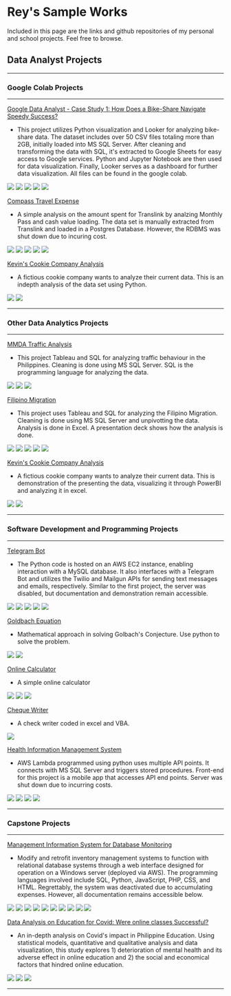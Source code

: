 # Rey's Sample Works

Included in this page are the links and github repositories of my personal and school projects.
Feel free to browse.

## Data Analyst Projects
---
### Google Colab Projects

***
[Google Data Analyst - Case Study 1: How Does a Bike-Share Navigate Speedy Success?](https://colab.research.google.com/drive/1SEMoFim_BMfPKq8fyGaW6xgIcSrSSUgb#scrollTo=DagP4WgtKWPE)

+ This project utilizes Python visualization and Looker for analyzing bike-share data. The dataset includes over 50 CSV files totaling more than 2GB,     initially loaded into MS SQL Server. After cleaning and transforming the data with SQL, it's extracted to Google Sheets for easy access to Google services. Python and Jupyter Notebook are then used for data visualization. Finally, Looker serves as a dashboard for further data visualization. All files can be found in the google colab.

<a><img src="https://img.shields.io/badge/MS%20SQL%20SERVER-FFDE59" /></a>
<a><img src="https://img.shields.io/badge/Python-545353" /></a>
<a><img src="https://img.shields.io/badge/SQL-D9AA1D" /></a>
<a><img src="https://img.shields.io/badge/Jupyter%20Notebook-7DDA58" /></a>
<a><img src="https://img.shields.io/badge/Google%20Looker%20Studio-01013C" /></a>
    

[Compass Travel Expense](https://colab.research.google.com/drive/1NdTEyaCMcY-cBJlOcmXoGG16lMLZ7jZ4#scrollTo=8TIQuM72gZ3j)
+ A simple analysis on the amount spent for Translink by analzing Monthly Pass and cash value loading. The data set is manually extracted from Translink and loaded in a Postgres Database. However, the RDBMS was shut down due to incuring cost.


<a><img src="https://img.shields.io/badge/Postgres%20SQL-032DFF" /></a>
<a><img src="https://img.shields.io/badge/Python-545353" /></a>
<a><img src="https://img.shields.io/badge/SQL-D9AA1D" /></a>
<a><img src="https://img.shields.io/badge/Jupyter%20Notebook-7DDA58" /></a>
<a><img src="https://img.shields.io/badge/Google%20Looker%20Studio-01013C" /></a>


[Kevin's Cookie Company Analysis](https://colab.research.google.com/drive/1W6-spAtcNJy696cccBwSKEufbPxDUOM6)

+ A fictious cookie company wants to analyze their current data. This is an indepth analysis of the data set using Python.

<a><img src="https://img.shields.io/badge/Python-545353" /></a>
<a><img src="https://img.shields.io/badge/Jupyter%20Notebook-7DDA58" /></a>

---

### Other Data Analytics Projects

***
[MMDA Traffic Analysis](https://reytorremis.github.io/rey_sample_works/mmda_dash/)

+ This project Tableau and SQL for analyzing traffic behaviour in the Philippines. Cleaning is done using MS SQL Server. SQL is the programming language for analyzing the data.

<a><img src="https://img.shields.io/badge/MS%20SQL%20SERVER-FFDE59" /></a>
<a><img src="https://img.shields.io/badge/SQL-D9AA1D" /></a>
<a><img src="https://img.shields.io/badge/Tableau%20Public-05058E" /></a>

[Filipino Migration](https://reytorremis.github.io/rey_sample_works/filipino_migration_analysis)

+ This project uses Tableau and SQL for analyzing the Filipino Migration.  Cleaning is done using MS SQL Server and unpivotting the data. Analysis is done in Excel. A presentation deck shows how the analysis is done.


<a><img src="https://img.shields.io/badge/MS%20SQL%20SERVER-FFDE59" /></a>
<a><img src="https://img.shields.io/badge/Excel%20and%20Spreadsheets-058E43" /></a>
<a><img src="https://img.shields.io/badge/Powerpoint%20Presentation-E96D07" /></a>
<a><img src="https://img.shields.io/badge/SQL-D9AA1D" /></a>
<a><img src="https://img.shields.io/badge/Tableau%20Public-05058E" /></a>

[Kevin's Cookie Company Analysis]([https://reytorremis.github.io/rey_sample_works/filipino_migration_analysis](https://reytorremis.github.io/rey_sample_works/kevin_cookie/))

+ A fictious cookie company wants to analyze their current data. This is demonstration of the presenting the data, visualizing it through PowerBI and analyzing it in excel.

<a><img src="https://img.shields.io/badge/PowerBI-FFDE59" /></a>
<a><img src="https://img.shields.io/badge/Excel%20and%20Spreadsheets-058E43" /></a>

---

### Software Development and Programming Projects 

***
[Telegram Bot](https://reytorremis.github.io/rey_sample_works/telegrambot/)

+ The Python code is hosted on an AWS EC2 instance, enabling interaction with a MySQL database. It also interfaces with a Telegram Bot and utilizes the Twilio and Mailgun APIs for sending text messages and emails, respectively. Similar to the first project, the server was disabled, but documentation and demonstration remain accessible.


<a><img src="https://img.shields.io/badge/Python-545353" /></a>
<a><img src="https://img.shields.io/badge/Amazon%20Web%20Services-F50202" /></a>
<a><img src="https://img.shields.io/badge/MySQL-40A9B9" /></a>
<a><img src="https://img.shields.io/badge/SQL-D9AA1D" /></a>
<a><img src="https://img.shields.io/badge/Telegram-1B8EE1" /></a>

[Goldbach Equation](https://colab.research.google.com/drive/1m8KwEv2cmQvE6SBJu-qUyoN0dJLreADe)
    
+ Mathematical approach in solving Golbach's Conjecture. Use python to solve the problem.

<a><img src="https://img.shields.io/badge/Python-545353" /></a>
<a><img src="https://img.shields.io/badge/Jupyter%20Notebook-7DDA58" /></a>

[Online Calculator](https://reytorremis.github.io/rey_sample_works/online_calculator/)
    
+ A simple online calculator

<a><img src="https://img.shields.io/badge/Javascript-0B7C84" /></a>
<a><img src="https://img.shields.io/badge/HTML-B68565" /></a>
<a><img src="https://img.shields.io/badge/CSS-91A3C1" /></a>

[Cheque Writer](https://reytorremis.github.io/rey_sample_works/cheque_generator/)
    
+ A check writer coded in excel and VBA.

<a><img src="https://img.shields.io/badge/Excel%20and%20Spreadsheets-058E43" /></a>

[Health Information Management System](https://reytorremis.github.io/rey_sample_works/health_information_systems/)
    
+ AWS Lambda programmed using python uses multiple API points. It connects with MS SQL Server and triggers stored procedures. Front-end for this project is a mobile app that accesses API end points. Server was shut down due to incurring costs.

<a><img src="https://img.shields.io/badge/Amazon%20Web%20Services-F50202" /></a>
<a><img src="https://img.shields.io/badge/Python-545353" /></a>
<a><img src="https://img.shields.io/badge/MS%20SQL%20SERVER-FFDE59" /></a>
<a><img src="https://img.shields.io/badge/SQL-D9AA1D" /></a>

---
### Capstone Projects

***

[Management Information System for Database Monitoring](https://reytorremis.github.io/rey_sample_works/db_ims/)

+ Modify and retrofit inventory management systems to function with relational database systems through a web interface designed for operation on a Windows server (deployed via AWS). The programming languages involved include SQL, Python, JavaScript, PHP, CSS, and HTML. Regrettably, the system was deactivated due to accumulating expenses. However, all documentation remains accessible below.

<a><img src="https://img.shields.io/badge/Javascript-0B7C84" /></a>
<a><img src="https://img.shields.io/badge/HTML-B68565" /></a>
<a><img src="https://img.shields.io/badge/CSS-91A3C1" /></a>
<a><img src="https://img.shields.io/badge/Python-545353" /></a>
<a><img src="https://img.shields.io/badge/PHP-E7DDFF" /></a>
<a><img src="https://img.shields.io/badge/SQL-D9AA1D" /></a> 
<a><img src="https://img.shields.io/badge/Amazon%20Web%20Services-F50202" /></a>
<a><img src="https://img.shields.io/badge/MS%20SQL%20SERVER-FFDE59" /></a>
<a><img src="https://img.shields.io/badge/Postgres%20SQL-032DFF" /></a>
<a><img src="https://img.shields.io/badge/MySQL-40A9B9" /></a>

[Data Analysis on Education for Covid: Were online classes Successful?](https://reytorremis.github.io/rey_sample_works/sparta_data_analyst/)

+ An in-depth analysis on Covid's impact in Philippine Education. Using statistical models, quantitative and qualitative analysis and data visualization, this study explores 1) deterioration of mental health and its adverse effect in online education and 2) the social and economical factors that hindred online education.

<a><img src="https://img.shields.io/badge/Excel%20and%20Spreadsheets-058E43" /></a>
<a><img src="https://img.shields.io/badge/Google%20Looker%20Studio-01013C" /></a>
<a><img src="https://img.shields.io/badge/Research-AC8754" /></a>
___
